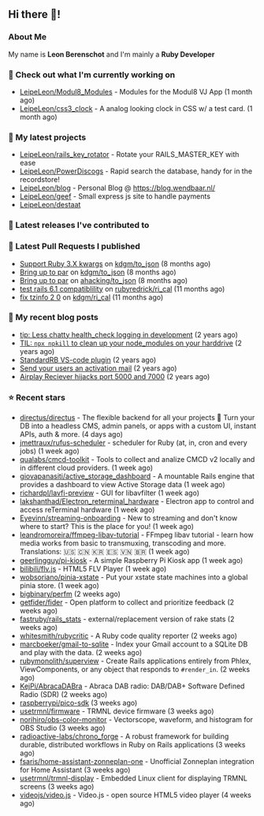 ## Hi there 👋!

### About Me

My name is **Leon Berenschot** and I'm mainly a **Ruby Developer**
<br>

### 👷 Check out what I'm currently working on

- [LeipeLeon/Modul8_Modules](https://github.com/LeipeLeon/Modul8_Modules) - Modules for the Modul8 VJ App (1 month ago)
- [LeipeLeon/css3_clock](https://github.com/LeipeLeon/css3_clock) - A analog looking clock in CSS w/ a test card. (1 month ago)

### 🌱 My latest projects

- [LeipeLeon/rails_key_rotator](https://github.com/LeipeLeon/rails_key_rotator) - Rotate your RAILS_MASTER_KEY with ease
- [LeipeLeon/PowerDiscogs](https://github.com/LeipeLeon/PowerDiscogs) - Rapid search the database, handy for in the recordstore!
- [LeipeLeon/blog](https://github.com/LeipeLeon/blog) - Personal Blog @ https://blog.wendbaar.nl/
- [LeipeLeon/geef](https://github.com/LeipeLeon/geef) - Small express js site to handle payments
- [LeipeLeon/destaat](https://github.com/LeipeLeon/destaat)

### 🔭 Latest releases I've contributed to


### 🔨 Latest Pull Requests I published

- [Support Ruby 3.X kwargs](https://github.com/kdgm/to_json/pull/3) on [kdgm/to_json](https://github.com/kdgm/to_json) (8 months ago)
- [Bring up to par](https://github.com/kdgm/to_json/pull/2) on [kdgm/to_json](https://github.com/kdgm/to_json) (8 months ago)
- [Bring up to par](https://github.com/ahacking/to_json/pull/8) on [ahacking/to_json](https://github.com/ahacking/to_json) (8 months ago)
- [test rails 6.1 compatiblility](https://github.com/rubyredrick/ri_cal/pull/24) on [rubyredrick/ri_cal](https://github.com/rubyredrick/ri_cal) (11 months ago)
- [fix tzinfo 2 0](https://github.com/kdgm/ri_cal/pull/4) on [kdgm/ri_cal](https://github.com/kdgm/ri_cal) (11 months ago)

### 📜 My recent blog posts

- [tip: Less chatty health_check logging in development](https://www.wendbaar.nl/posts/2023/07/tip_less_chatty_health_check_logging_in_development) (2 years ago)
- [TIL: `npx npkill` to clean up your node_modules on your harddrive](https://www.wendbaar.nl/posts/2023/03/til_npx_npkill_to_clean_up_your_node_modules_on_your_harddrive) (2 years ago)
- [StandardRB VS-code plugin](https://www.wendbaar.nl/posts/2023/02/standardrb_vscode_plugin) (2 years ago)
- [Send your users an activation mail](https://www.wendbaar.nl/posts/2023/02/send_your_users_an_activation_mail) (2 years ago)
- [Airplay Reciever hijacks port 5000 and 7000](https://www.wendbaar.nl/posts/2023/02/airplay_reciever_hijacks_port_5000_and_7000) (2 years ago)

### ⭐ Recent stars

- [directus/directus](https://github.com/directus/directus) - The flexible backend for all your projects 🐰 Turn your DB into a headless CMS, admin panels, or apps with a custom UI, instant APIs, auth &amp; more. (4 days ago)
- [jmettraux/rufus-scheduler](https://github.com/jmettraux/rufus-scheduler) - scheduler for Ruby (at, in, cron and every jobs) (1 week ago)
- [qualabs/cmcd-toolkit](https://github.com/qualabs/cmcd-toolkit) - Tools to collect and analize CMCD v2 locally and in different cloud providers. (1 week ago)
- [giovapanasiti/active_storage_dashboard](https://github.com/giovapanasiti/active_storage_dashboard) - A mountable Rails engine that provides a dashboard to view Active Storage data (1 week ago)
- [richardpl/lavfi-preview](https://github.com/richardpl/lavfi-preview) - GUI for libavfilter (1 week ago)
- [lakshanthad/Electron_reterminal_hardware](https://github.com/lakshanthad/Electron_reterminal_hardware) - Electron app to control and access reTerminal hardware (1 week ago)
- [Eyevinn/streaming-onboarding](https://github.com/Eyevinn/streaming-onboarding) - New to streaming and don&#39;t know where to start? This is the place for you! (1 week ago)
- [leandromoreira/ffmpeg-libav-tutorial](https://github.com/leandromoreira/ffmpeg-libav-tutorial) - FFmpeg libav tutorial - learn how media works from basic to transmuxing, transcoding and more. Translations: 🇺🇸 🇨🇳 🇰🇷 🇪🇸 🇻🇳 🇧🇷 (1 week ago)
- [geerlingguy/pi-kiosk](https://github.com/geerlingguy/pi-kiosk) - A simple Raspberry Pi Kiosk app (1 week ago)
- [bilibili/flv.js](https://github.com/bilibili/flv.js) - HTML5 FLV Player (1 week ago)
- [wobsoriano/pinia-xstate](https://github.com/wobsoriano/pinia-xstate) - Put your xstate state machines into a global pinia store. (1 week ago)
- [bigbinary/perfm](https://github.com/bigbinary/perfm) (2 weeks ago)
- [getfider/fider](https://github.com/getfider/fider) - Open platform to collect and prioritize feedback (2 weeks ago)
- [fastruby/rails_stats](https://github.com/fastruby/rails_stats) - external/replacement version of rake stats (2 weeks ago)
- [whitesmith/rubycritic](https://github.com/whitesmith/rubycritic) - A Ruby code quality reporter (2 weeks ago)
- [marcboeker/gmail-to-sqlite](https://github.com/marcboeker/gmail-to-sqlite) - Index your Gmail account to a SQLite DB and play with the data. (2 weeks ago)
- [rubymonolith/superview](https://github.com/rubymonolith/superview) - Create Rails applications entirely from Phlex, ViewComponents, or any object that responds to `#render_in`. (2 weeks ago)
- [KejPi/AbracaDABra](https://github.com/KejPi/AbracaDABra) - Abraca DAB radio: DAB/DAB&#43; Software Defined Radio (SDR) (2 weeks ago)
- [raspberrypi/pico-sdk](https://github.com/raspberrypi/pico-sdk) (3 weeks ago)
- [usetrmnl/firmware](https://github.com/usetrmnl/firmware) - TRMNL device firmware (3 weeks ago)
- [norihiro/obs-color-monitor](https://github.com/norihiro/obs-color-monitor) - Vectorscope, waveform, and histogram for OBS Studio (3 weeks ago)
- [radioactive-labs/chrono_forge](https://github.com/radioactive-labs/chrono_forge) - A robust framework for building durable, distributed workflows in Ruby on Rails applications (3 weeks ago)
- [fsaris/home-assistant-zonneplan-one](https://github.com/fsaris/home-assistant-zonneplan-one) - Unofficial Zonneplan integration for Home Assistant (3 weeks ago)
- [usetrmnl/trmnl-display](https://github.com/usetrmnl/trmnl-display) - Embedded Linux client for displaying TRMNL screens (3 weeks ago)
- [videojs/video.js](https://github.com/videojs/video.js) - Video.js - open source HTML5 video player (4 weeks ago)

